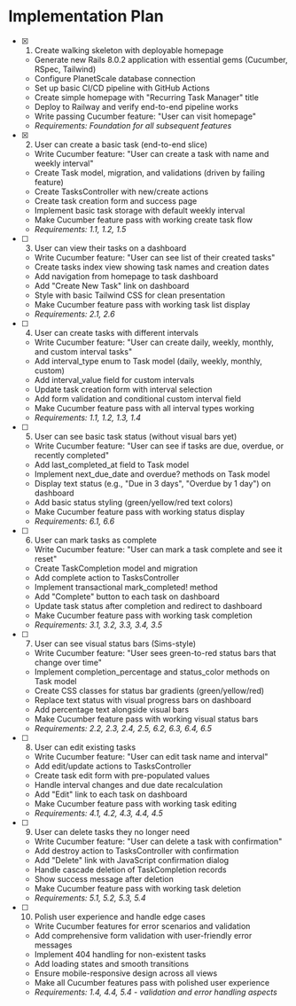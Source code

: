 # Implementation Plan

- [x] 1. Create walking skeleton with deployable homepage
  - Generate new Rails 8.0.2 application with essential gems (Cucumber, RSpec, Tailwind)
  - Configure PlanetScale database connection
  - Set up basic CI/CD pipeline with GitHub Actions
  - Create simple homepage with "Recurring Task Manager" title
  - Deploy to Railway and verify end-to-end pipeline works
  - Write passing Cucumber feature: "User can visit homepage"
  - _Requirements: Foundation for all subsequent features_

- [x] 2. User can create a basic task (end-to-end slice)
  - Write Cucumber feature: "User can create a task with name and weekly interval"
  - Create Task model, migration, and validations (driven by failing feature)
  - Create TasksController with new/create actions
  - Create task creation form and success page
  - Implement basic task storage with default weekly interval
  - Make Cucumber feature pass with working create task flow
  - _Requirements: 1.1, 1.2, 1.5_

- [ ] 3. User can view their tasks on a dashboard
  - Write Cucumber feature: "User can see list of their created tasks"
  - Create tasks index view showing task names and creation dates
  - Add navigation from homepage to task dashboard
  - Add "Create New Task" link on dashboard
  - Style with basic Tailwind CSS for clean presentation
  - Make Cucumber feature pass with working task list display
  - _Requirements: 2.1, 2.6_

- [ ] 4. User can create tasks with different intervals
  - Write Cucumber feature: "User can create daily, weekly, monthly, and custom interval tasks"
  - Add interval_type enum to Task model (daily, weekly, monthly, custom)
  - Add interval_value field for custom intervals
  - Update task creation form with interval selection
  - Add form validation and conditional custom interval field
  - Make Cucumber feature pass with all interval types working
  - _Requirements: 1.1, 1.2, 1.3, 1.4_

- [ ] 5. User can see basic task status (without visual bars yet)
  - Write Cucumber feature: "User can see if tasks are due, overdue, or recently completed"
  - Add last_completed_at field to Task model
  - Implement next_due_date and overdue? methods on Task model
  - Display text status (e.g., "Due in 3 days", "Overdue by 1 day") on dashboard
  - Add basic status styling (green/yellow/red text colors)
  - Make Cucumber feature pass with working status display
  - _Requirements: 6.1, 6.6_

- [ ] 6. User can mark tasks as complete
  - Write Cucumber feature: "User can mark a task complete and see it reset"
  - Create TaskCompletion model and migration
  - Add complete action to TasksController
  - Implement transactional mark_completed! method
  - Add "Complete" button to each task on dashboard
  - Update task status after completion and redirect to dashboard
  - Make Cucumber feature pass with working task completion
  - _Requirements: 3.1, 3.2, 3.3, 3.4, 3.5_

- [ ] 7. User can see visual status bars (Sims-style)
  - Write Cucumber feature: "User sees green-to-red status bars that change over time"
  - Implement completion_percentage and status_color methods on Task model
  - Create CSS classes for status bar gradients (green/yellow/red)
  - Replace text status with visual progress bars on dashboard
  - Add percentage text alongside visual bars
  - Make Cucumber feature pass with working visual status bars
  - _Requirements: 2.2, 2.3, 2.4, 2.5, 6.2, 6.3, 6.4, 6.5_

- [ ] 8. User can edit existing tasks
  - Write Cucumber feature: "User can edit task name and interval"
  - Add edit/update actions to TasksController
  - Create task edit form with pre-populated values
  - Handle interval changes and due date recalculation
  - Add "Edit" link to each task on dashboard
  - Make Cucumber feature pass with working task editing
  - _Requirements: 4.1, 4.2, 4.3, 4.4, 4.5_

- [ ] 9. User can delete tasks they no longer need
  - Write Cucumber feature: "User can delete a task with confirmation"
  - Add destroy action to TasksController with confirmation
  - Add "Delete" link with JavaScript confirmation dialog
  - Handle cascade deletion of TaskCompletion records
  - Show success message after deletion
  - Make Cucumber feature pass with working task deletion
  - _Requirements: 5.1, 5.2, 5.3, 5.4_

- [ ] 10. Polish user experience and handle edge cases
  - Write Cucumber features for error scenarios and validation
  - Add comprehensive form validation with user-friendly error messages
  - Implement 404 handling for non-existent tasks
  - Add loading states and smooth transitions
  - Ensure mobile-responsive design across all views
  - Make all Cucumber features pass with polished user experience
  - _Requirements: 1.4, 4.4, 5.4 - validation and error handling aspects_
